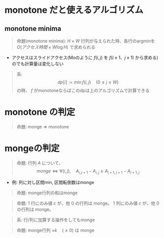 


# monotone だと使えるアルゴリズム
## monotone minima
> 命題(monotone minima):  $H \times W$ 行列が与えられた時、各行のargminを $O(アクセス時間 \times W \log H)$ で求められる
- アクセスはスライドアクセス(Moのように $f(i, j)$ を $f(i ± 1、j ± 1)$ から求める) のでも計算量は変化しない


> 系: 
> $$ dp[i] := \min f(i, j) \quad (0 \le j \le W)$$
> の時、 $f$ がmonotoneならばこのdpは上のアルゴリズムで計算できる



# monotone の判定
> 命題: monge $\Rightarrow$ monotone

# mongeの判定
> 命題: 行列 $A$ について、
> $$ monge ⇔ \forall (i, j), \quad  A_{i, j+1} - A_{i, j} \ge A_{i+1, j+1} - A_{i+1, j}$$
- 例: 列に対し区間min, 区間転倒数はmonge

> 命題: monge行列の和はmonge

> 命題: $1$ 行にのみ値 $c$ が、他 $0$ の行列は monge。 $1$ 列にのみ値 $c$ が、他 $0$ の行列は monge。 

> 系: 行/列に加算する操作をしてもmonge 

> 命題: monge行列 $\times k \quad (\ge 0)$ は monge